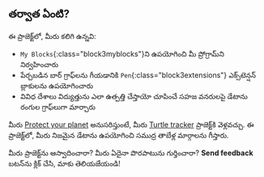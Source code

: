 ## తర్వాత ఏంటి?

ఈ ప్రాజెక్ట్‌లో, మీరు కలిగి ఉన్నవి:

+ `My Blocks`{:class="block3myblocks"}ని ఉపయోగించి మీ ప్రోగ్రామ్‌ని నిర్వహించారు
+ పేర్చబడిన బార్ గ్రాఫ్‌లను గీయడానికి `Pen`{:class="block3extensions"} ఎక్స్‌టెన్షన్ బ్లాకులను ఉపయోగించారు
+ వివిధ దేశాలు విద్యుత్తును ఎలా ఉత్పత్తి చేస్తాయో చూపించే సహజ వనరులపై డేటాను రంగుల గ్రాఫ్‌లుగా మార్చారు

మీరు [Protect your planet](https://projects.raspberrypi.org/te-IN/raspberrypi/protect-our-planet) అనుసరిస్తుంటే, మీరు [Turtle tracker](https://projects.raspberrypi.org/te-IN/projects/turtle-tracker) ప్రాజెక్ట్‌కి వెళ్లవచ్చు. ఈ ప్రాజెక్ట్‌లో, మీరు నిజమైన డేటాను ఉపయోగించి సముద్ర తాబేళ్ల మార్గాలను గీస్తారు.

మీరు ప్రాజెక్ట్‌ను ఆస్వాదించారా? మీరు ఏదైనా పొరపాటును గుర్తించారా? **Send feedback** బటన్‌ను క్లిక్ చేసి, మాకు తెలియజేయండి!
